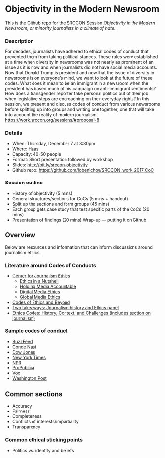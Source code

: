 # Objectivity in the Modern Newsroom
This is the Github repo for the SRCCON Session _Objectivity in the Modern Newsroom, or minority journalists in a climate of hate_.

### Description
For decades, journalists have adhered to ethical codes of conduct that prevented them from taking political stances. These rules were established at a time when diversity in newsrooms was not nearly as prominent of an issue as it is now and when journalists did not have social media accounts. Now that Donald Trump is president and now that the issue of diversity in newsrooms is on everyone’s mind, we want to look at the future of these codes. What does it mean to be an immigrant in a newsroom when the president has based much of his campaign on anti-immigrant sentiments? How does a transgender reporter take personal politics out of their job when legislative steps are encroaching on their everyday rights? In this session, we present and discuss codes of conduct from various newsrooms before splitting up into groups and writing one together, one that will take into account the reality of modern journalism. https://work.srccon.org/sessions/#proposal-8

### Details
* When: Thursday, December 7 at 3:30pm
* Where: [Haas](https://www.chemheritage.org/the-otto-rohm-and-otto-haas-room)
* Capacity: 40-50 people
* Format: Short presentation followed by workshop
* Slides: http://bit.ly/srccon-objectivity
* Github repo: https://github.com/lobenichou/SRCCON_work_2017_CoC

### Session outline
* History of objectivity (5 mins)
* General structures/sections for CoCs (5 mins + handout)
* Split up the sections and form groups (45 mins)
* Each group gets case study that test specific parts of the CoCs (20 mins)
* Presentation of findings (20 mins)
Wrap-up — putting it on Github


## Overview

Below are resources and information that can inform discussions around journalism ethics.

### Literature around Codes of Conducts
* [Center for Journalism Ethics](https://ethics.journalism.wisc.edu/about/)
  * [Ethics in a Nutshell](https://ethics.journalism.wisc.edu/resources/ethics-in-a-nutshell/)
  * [Holding Media Accountable](https://ethics.journalism.wisc.edu/resources/holding-media-accountable/)
  * [Digital Media Ethics](https://ethics.journalism.wisc.edu/resources/digital-media-ethics/)
  * [Global Media Ethics](https://ethics.journalism.wisc.edu/resources/global-media-ethics/)
* [Codes of Ethics and Beyond](https://www.poynter.org/news/codes-ethics-and-beyond)
* [Two takeaways: Journalism history and Ethics panel](https://medium.com/what-is-journalism/5-takeaways-from-journalism-history-and-ethics-336cd832d4e1)
* [Ethics Codes: History, Context, and Challenges (includes section on journalism)](http://bdes.datasociety.net/council-output/ethics-codes-history-context-and-challenges/)

### Sample codes of conduct
* [BuzzFeed](https://www.buzzfeed.com/shani/the-buzzfeed-editorial-standards-and-ethics-guide)
* [Conde Nast](http://www.condenastinternational.com/about-us/code-of-ethical-responsibility/)
* [Dow Jones](https://www.dowjones.com/code-conduct/)
* [New York Times](https://www.nytco.com/who-we-are/culture/standards-and-ethics/)
* [NPR](http://ethics.npr.org/)
* [ProPublica](https://www.propublica.org/code-of-ethics/)
* [Vox](http://code-of-conduct.voxmedia.com/#Unacceptable%20behaviors)
* [Washington Post](http://asne.org/content.asp?contentid=335)

## Common sections

* Accuracy
* Fairness
* Completeness
* Conflicts of interests/impartiality
* Transparency

### Common ethical sticking points

* Politics vs. identity and beliefs
